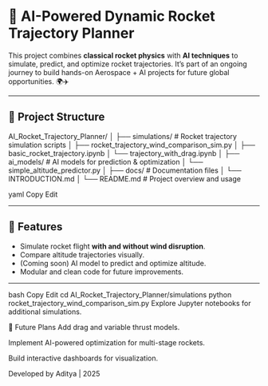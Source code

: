 # 🚀 AI-Powered Dynamic Rocket Trajectory Planner

This project combines **classical rocket physics** with **AI techniques** to simulate, predict, and optimize rocket trajectories. It’s part of an ongoing journey to build hands-on Aerospace + AI projects for future global opportunities. 🌍✈️

---

## 📂 Project Structure

AI_Rocket_Trajectory_Planner/
│
├── simulations/ # Rocket trajectory simulation scripts
│ ├── rocket_trajectory_wind_comparison_sim.py
│ ├── basic_rocket_trajectory.ipynb
│ └── trajectory_with_drag.ipynb
│
├── ai_models/ # AI models for prediction & optimization
│ └── simple_altitude_predictor.py
│
├── docs/ # Documentation files
│ └── INTRODUCTION.md
│
└── README.md # Project overview and usage

yaml
Copy
Edit

---

## 🚀 Features
- Simulate rocket flight **with and without wind disruption**.
- Compare altitude trajectories visually.
- (Coming soon) AI model to predict and optimize altitude.
- Modular and clean code for future improvements.

---



bash
Copy
Edit
cd AI_Rocket_Trajectory_Planner/simulations
python rocket_trajectory_wind_comparison_sim.py
Explore Jupyter notebooks for additional simulations.

🧠 Future Plans
Add drag and variable thrust models.

Implement AI-powered optimization for multi-stage rockets.

Build interactive dashboards for visualization.

Developed by Aditya | 2025


